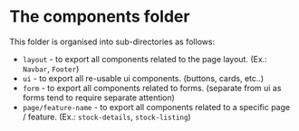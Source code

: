 # The components folder

This folder is organised into sub-directories as follows:

- `layout` - to export all components related to the page layout. (Ex.: `Navbar`, `Footer`)
- `ui` - to export all re-usable ui components. (buttons, cards, etc..)
- `form` - to export all components related to forms. (separate from ui as forms tend to require separate attention)
- `page/feature-name` - to export all components related to a specific page / feature. (Ex.: `stock-details`, `stock-listing`)
